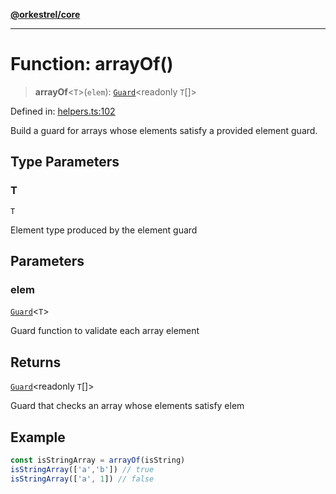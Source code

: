 [**@orkestrel/core**](../index.md)

***

# Function: arrayOf()

> **arrayOf**\<`T`\>(`elem`): [`Guard`](../type-aliases/Guard.md)\<readonly `T`[]\>

Defined in: [helpers.ts:102](https://github.com/orkestrel/core/blob/98df1af1b029ad0f39e413b90869151f4152e5dd/src/helpers.ts#L102)

Build a guard for arrays whose elements satisfy a provided element guard.

## Type Parameters

### T

`T`

Element type produced by the element guard

## Parameters

### elem

[`Guard`](../type-aliases/Guard.md)\<`T`\>

Guard function to validate each array element

## Returns

[`Guard`](../type-aliases/Guard.md)\<readonly `T`[]\>

Guard that checks an array whose elements satisfy elem

## Example

```ts
const isStringArray = arrayOf(isString)
isStringArray(['a','b']) // true
isStringArray(['a', 1]) // false
```
